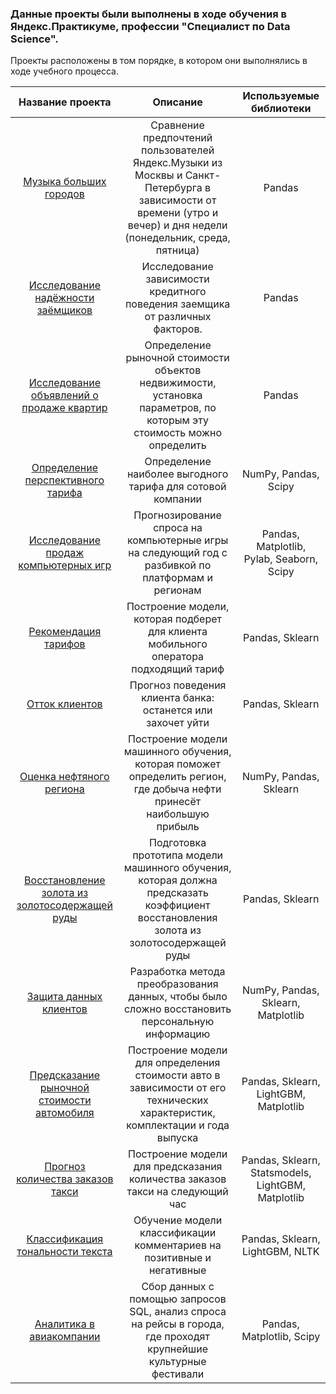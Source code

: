### Данные проекты были выполнены в ходе обучения в Яндекс.Практикуме, профессии "Специалист по Data Science".
Проекты расположены в том порядке, в котором они выполнялись в ходе учебного процесса.  

|Название проекта               |    Описание                                            | Используемые библиотеки  |
|:-----------------------------:|:------------------------------------------------------:|:------------------------:|
|[Музыка больших городов](https://github.com/arturboev/yandex-practicum-projects/tree/master/01.Big-city-music)|Сравнение предпочтений пользователей Яндекс.Музыки из Москвы и Санкт-Петербурга в зависимости от времени (утро и вечер) и дня недели (понедельник, среда, пятница)|Pandas|
|[Исследование надёжности заёмщиков](https://github.com/arturboev/yandex-practicum-projects/tree/master/02.Borrowers-reliability)|Исследование зависимости кредитного поведения заемщика от различных факторов.|Pandas|
|[Исследование объявлений о продаже квартир](https://github.com/arturboev/yandex-practicum-projects/tree/master/03.Apartments-for-sale)|Определение рыночной стоимости объектов недвижимости, установка параметров, по которым эту стоимость можно определить|Pandas|
|[Определение перспективного тарифа](https://github.com/arturboev/yandex-practicum-projects/tree/master/04.Prospective-tariff)|Определение наиболее выгодного тарифа для сотовой компании|NumPy, Pandas, Scipy|
|[Исследование продаж компьютерных игр](https://github.com/arturboev/yandex-practicum-projects/tree/master/05.Computer-game-sales)|Прогнозирование спроса на компьютерные игры на следующий год с разбивкой по платформам и регионам|Pandas, Matplotlib, Pylab, Seaborn, Scipy|
|[Рекомендация тарифов](https://github.com/arturboev/yandex-practicum-projects/tree/master/06.Rate-recommendation)|Построение модели, которая подберет для клиента мобильного оператора подходящий тариф|Pandas, Sklearn|
|[Отток клиентов](https://github.com/arturboev/yandex-practicum-projects/tree/master/07.Customer-outflow)|Прогноз поведения клиента банка: останется или захочет уйти|Pandas, Sklearn|
|[Оценка нефтяного региона](https://github.com/arturboev/yandex-practicum-projects/tree/master/08.Oil-regions)|Построение модели машинного обучения, которая поможет определить регион, где добыча нефти принесёт наибольшую прибыль|NumPy, Pandas, Sklearn|
|[Восстановление золота из золотосодержащей руды](https://github.com/arturboev/yandex-practicum-projects/tree/master/09.Gold-recovery)|Подготовка прототипа модели машинного обучения, которая должна предсказать коэффициент восстановления золота из золотосодержащей руды|Pandas, Sklearn|
|[Защита данных клиентов ](https://github.com/arturboev/yandex-practicum-projects/tree/master/10.Customer-data-protection)|Разработка метода преобразования данных, чтобы было сложно восстановить персональную информацию|NumPy, Pandas, Sklearn, Matplotlib|
|[Предсказание рыночной стоимости автомобиля](https://github.com/arturboev/yandex-practicum-projects/tree/master/11.Car-value-prediction)|Построение модели для определения стоимости авто в зависимости от его технических характеристик, комплектации и года выпуска|Pandas, Sklearn, LightGBM, Matplotlib|
|[Прогноз количества заказов такси](https://github.com/arturboev/yandex-practicum-projects/tree/master/12.Taxi-order-forecast)|Построение модели для предсказания количества заказов такси на следующий час|Pandas, Sklearn, Statsmodels, LightGBM, Matplotlib|
|[Классификация тональности текста](https://github.com/arturboev/yandex-practicum-projects/tree/master/13.Text-tonality-classification)|Обучение модели классификации комментариев на позитивные и негативные|Pandas, Sklearn, LightGBM, NLTK|
|[Аналитика в авиакомпании](https://github.com/arturboev/yandex-practicum-projects/tree/master/14.Airline-analytics)|Сбор данных с помощью запросов SQL, анализ спроса на рейсы в города, где проходят крупнейшие культурные фестивали|Pandas, Matplotlib, Scipy|
